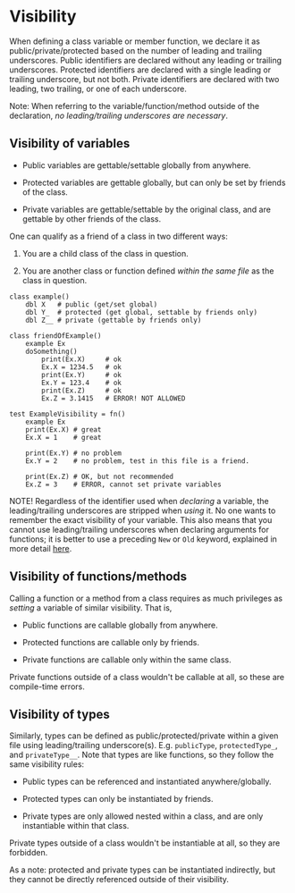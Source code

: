 # Visibility

When defining a class variable or member function, we declare it as
public/private/protected based on the number of leading and trailing
underscores.  Public identifiers are declared without any leading or
trailing underscores.  Protected identifiers are declared with a single
leading or trailing underscore, but not both.  Private identifiers are
declared with two leading, two trailing, or one of each underscore.

Note: When referring to the variable/function/method outside of the
declaration, *no leading/trailing underscores are necessary*.

## Visibility of variables

 * Public variables are gettable/settable globally from anywhere.

 * Protected variables are gettable globally, but can only be set
   by friends of the class.

 * Private variables are gettable/settable by the original class,
   and are gettable by other friends of the class.

One can qualify as a friend of a class in two different ways:

1. You are a child class of the class in question.

2. You are another class or function defined *within the same file*
   as the class in question.

```
class example()
    dbl X   # public (get/set global)
    dbl Y_  # protected (get global, settable by friends only)
    dbl Z__ # private (gettable by friends only)

class friendOfExample()
    example Ex
    doSomething()
        print(Ex.X)     # ok
        Ex.X = 1234.5   # ok
        print(Ex.Y)     # ok
        Ex.Y = 123.4    # ok
        print(Ex.Z)     # ok
        Ex.Z = 3.1415   # ERROR! NOT ALLOWED

test ExampleVisibility = fn()
    example Ex
    print(Ex.X) # great
    Ex.X = 1    # great

    print(Ex.Y) # no problem
    Ex.Y = 2    # no problem, test in this file is a friend.

    print(Ex.Z) # OK, but not recommended
    Ex.Z = 3    # ERROR, cannot set private variables
```

NOTE!  Regardless of the identifier used when *declaring* a variable,
the leading/trailing underscores are stripped when *using* it.  No
one wants to remember the exact visibility of your variable.  This
also means that you cannot use leading/trailing underscores when
declaring arguments for functions; it is better to use a preceding
`New` or `Old` keyword, explained in more detail [here](./new.md).


## Visibility of functions/methods

Calling a function or a method from a class requires as much privileges
as *setting* a variable of similar visibility.  That is,

 * Public functions are callable globally from anywhere.

 * Protected functions are callable only by friends.

 * Private functions are callable only within the same class.

Private functions outside of a class wouldn't be callable at all, so
these are compile-time errors.


## Visibility of types

Similarly, types can be defined as public/protected/private within a given
file using leading/trailing underscore(s).  E.g. `publicType`,
`protectedType_`, and `privateType__`.  Note that types are like functions,
so they follow the same visibility rules:

 * Public types can be referenced and instantiated anywhere/globally.

 * Protected types can only be instantiated by friends.

 * Private types are only allowed nested within a class, and are only
   instantiable within that class.

Private types outside of a class wouldn't be instantiable at all, so
they are forbidden.

As a note: protected and private types can be instantiated indirectly,
but they cannot be directly referenced outside of their visibility.
